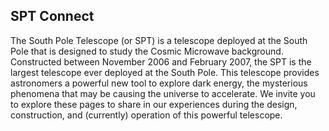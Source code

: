 ## SPT Connect

The South Pole Telescope (or SPT) is a telescope deployed at the South Pole
that is designed to study the Cosmic Microwave background. Constructed between
November 2006 and February 2007, the SPT is the largest telescope ever deployed
at the South Pole. This telescope provides astronomers a powerful new tool to
explore dark energy, the mysterious phenomena that may be causing the universe
to accelerate. We invite you to explore these pages to share in our experiences
during the design, construction, and (currently) operation of this powerful
telescope.
